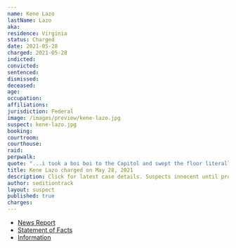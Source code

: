 ```yaml
---
name: Kene Lazo
lastName: Lazo
aka:
residence: Virginia
status: Charged
date: 2021-05-28
charged: 2021-05-28
indicted:
convicted: 
sentenced:
dismissed: 
deceased:
age:
occupation:
affiliations:
jurisdiction: Federal
image: /images/preview/kene-lazo.jpg
suspect: kene-lazo.jpg
booking:
courtroom:
courthouse:
raid:
perpwalk:
quote: "...i took a boi boi to the Capitol and swept the floor literally..."
title: Kene Lazo charged on May 28, 2021
description: Click for latest case details. Suspects innocent until proven guilty.
author: seditiontrack
layout: suspect
published: true
charges:
---
```

- [News Report](https://news.abs-cbn.com/news/05/29/21/walis-tambo-man-arrested-virginia-capitol-riot)
- [Statement of Facts](https://www.justice.gov/usao-dc/case-multi-defendant/file/1399516/download)
- [Information](https://www.justice.gov/usao-dc/case-multi-defendant/file/1410491/download)
